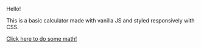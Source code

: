 Hello! 

This is a basic calculator made with vanilla JS and styled responsively with CSS. 

[Click here to do some math!](https://brittany-johnson.github.io/calculator/)
